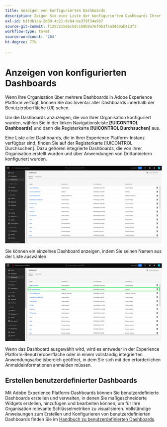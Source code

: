 ```yaml
---
title: Anzeigen von konfigurierten Dashboards
description: Zeigen Sie eine Liste der konfigurierten Dashboards Ihrer Organisation in der Experience Platform-Benutzeroberfläche an.
exl-id: b1fdb1aa-2d09-4c21-9c84-be379f34a9b7
source-git-commit: f129c215ebc5dc169b9a7ef9b3faa3463ab413f3
workflow-type: tm+mt
source-wordcount: '204'
ht-degree: 77%

---
```


# Anzeigen von konfigurierten Dashboards

Wenn Ihre Organisation über mehrere Dashboards in Adobe Experience Platform verfügt, können Sie das Inventar aller Dashboards innerhalb der Benutzeroberfläche (UI) sehen.

Um die Dashboards anzuzeigen, die von Ihrer Organisation konfiguriert wurden, wählen Sie in der linken Navigationsleiste **[!UICONTROL Dashboards]** und dann die Registerkarte **[!UICONTROL Durchsuchen]** aus.

Eine Liste aller Dashboards, die in Ihrer Experience Platform-Instanz verfügbar sind, finden Sie auf der Registerkarte [!UICONTROL Durchsuchen]. Dazu gehören integrierte Dashboards, die von Ihrer Organisation erstellt wurden und über Anwendungen von Drittanbietern konfiguriert wurden.

![Die Registerkarte „Durchsuchen“ im Abschnitt „Dashboards“ der Benutzeroberfläche.](./images/inventory/browse-tab.png)

Sie können ein einzelnes Dashboard anzeigen, indem Sie seinen Namen aus der Liste auswählen.

![Registerkarte „Durchsuchen“ mit dem hervorgehobenen Namen eines Dashboards.](./images/inventory/dashboard-name.png)

Wenn das Dashboard ausgewählt wird, wird es entweder in der Experience Platform-Benutzeroberfläche oder in einem vollständig integrierten Anwendungsarbeitsbereich geöffnet, in dem Sie sich mit den erforderlichen Anmeldeinformationen anmelden müssen.

## Erstellen benutzerdefinierter Dashboards

Mit Adobe Experience Platform-Dashboards können Sie benutzerdefinierte Dashboards erstellen und verwalten, in denen Sie maßgeschneiderte Widgets erstellen, hinzufügen und bearbeiten können, um für Ihre Organisation relevante Schlüsselmetriken zu visualisieren. Vollständige Anweisungen zum Erstellen und Konfigurieren von benutzerdefinierten Dashboards finden Sie im [Handbuch zu benutzerdefinierten Dashboards](./standard-dashboards.md).
